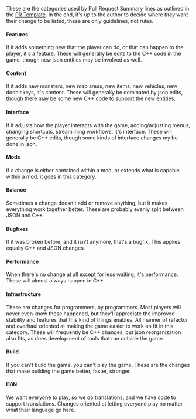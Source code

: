 These are the categories used by Pull Request Summary lines as outlined in the [PR Template](../.github/pull_request_template.md).
In the end, it's up to the author to decide where *they* want their change to be listed, these are only guidelines, not rules.


#### Features
If it adds something new that the player can do, or that can happen to the player, it's a feature.
These will generally be edits to the C++ code in the game, though new json entities may be involved as well.
#### Content
If it adds new monsters, new map areas, new items, new vehicles, new doohickeys, it's content.
These will generally be dominated by json edits, though there may be some new C++ code to support the new entities.
#### Interface
If it adjusts how the player interacts with the game, adding/adjusting menus, changing shortcuts, streamlining workflows, it's interface.
These will generally be C++ edits, though some kinds of interface changes my be done in json.
#### Mods
If a change is either contained within a mod, or extends what is capable within a mod, it goes in this category.
#### Balance
Sometimes a change doesn't add or remove anything, but it makes everything work together better.
These are probably evenly split between JSON and C++.
#### Bugfixes
If it was broken before, and it isn't anymore, that's a bugfix.
This applies equally C++ and JSON changes.
#### Performance
When there's no change at all except for less waiting, it's performance.
These will almost always happen in C++.
#### Infrastructure
These are changes for programmers, by programmers.
Most players will never even know these happened, but they'll appreciate the improved stability and features that this kind of things enables.
All manner of refactor and overhaul oriented at making the game easier to work on fit in this category.
These will frequently be C++ changes, but json reorganization also fits, as does development of tools that run outside the game.
#### Build
If you can't build the game, you can't play the game.
These are the changes that make building the game better, faster, stronger.
#### I18N
We want everyone to play, so we do translations, and we have code to support translations.
Changes oriented at letting everyone play no matter what their language go here.
